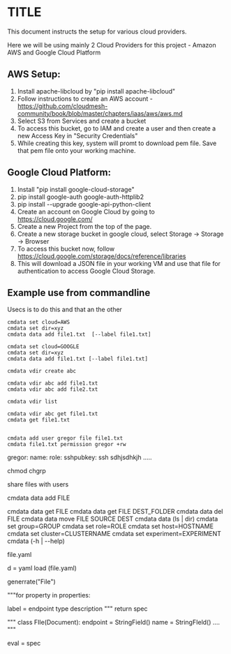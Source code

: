 # TITLE

This document instructs the setup for various cloud providers.

Here we will be using mainly 2 Cloud Providers for this project - Amazon AWS and Google Cloud Platform

## AWS Setup:

1. Install apache-libcloud by "pip install apache-libcloud"
2. Follow instructions to create an AWS account - https://github.com/cloudmesh-community/book/blob/master/chapters/iaas/aws/aws.md
3. Select S3 from Services and create a bucket
4. To access this bucket, go to IAM and create a user and then create a new Access Key in "Security Credentials"
5. While creating this key, system will promt to download pem file. Save that pem file onto your working machine.

## Google Cloud Platform:

1. Install "pip install google-cloud-storage"
2. pip install google-auth google-auth-httplib2
3. pip install --upgrade google-api-python-client
4. Create an account on Google Cloud by going to https://cloud.google.com/
5. Create a new Project from the top of the page.
6. Create a new storage bucket in google cloud, select Storage -> Storage -> Browser
7. To access this bucket now, follow https://cloud.google.com/storage/docs/reference/libraries 
8. This will download a JSON file in your working VM and use that file for authentication to access Google Cloud Storage.

## Example use from commandline

Usecs is to do this and that an the other


	cmdata set cloud=AWS
	cmdata set dir=xyz
	cmdata data add file1.txt  [--label file1.txt]
	
	cmdata set cloud=GOOGLE
	cmdata set dir=xyz
	cmdata data add file1.txt [--label file1.txt]

	cmdata vdir create abc

	cmdata vdir abc add file1.txt
	cmdata vdir abc add file2.txt

    cmdata vdir list

    cmdata vdir abc get file1.txt
    cmdata get file1.txt


	cmdata add user gregor file file1.txt
	cmdata file1.txt permission gregor +rw

gregor:
  name:
  role:
  sshpubkey: ssh sdhjsdhkjh .....


chmod
chgrp

share files with users



  cmdata data add FILE



  cmdata data get FILE
  cmdata data get FILE DEST_FOLDER
  cmdata data del FILE
  cmdata data move FILE SOURCE DEST
  cmdata data (ls | dir)
  cmdata set group=GROUP
  cmdata set role=ROLE
  cmdata set host=HOSTNAME
  cmdata set cluster=CLUSTERNAME
  cmdata set experiment=EXPERIMENT
  cmdata (-h | --help)


file.yaml

d = yaml load (file.yaml)

generrate("File")

   """for property in properties:

   label = endpoint
   type
   description
   """
   return spec 


"""
class FIle(Document):
    endpoint = StringField()
    name = StringFIeld()
	....
"""

eval = spec








